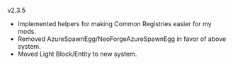 v2.3.5

- Implemented helpers for making Common Registries easier for my mods.
- Removed AzureSpawnEgg/NeoForgeAzureSpawnEgg in favor of above system.
- Moved Light Block/Entity to new system.